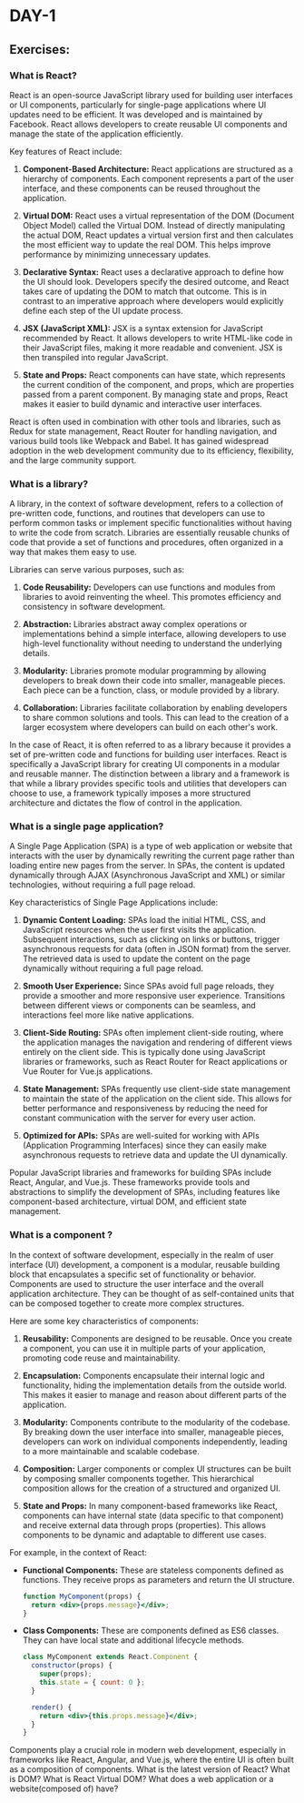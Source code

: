 # DAY-1

## Exercises:

### What is React?

React is an open-source JavaScript library used for building user interfaces or UI components, particularly for single-page applications where UI updates need to be efficient. It was developed and is maintained by Facebook. React allows developers to create reusable UI components and manage the state of the application efficiently.

Key features of React include:

1. **Component-Based Architecture:** React applications are structured as a hierarchy of components. Each component represents a part of the user interface, and these components can be reused throughout the application.

2. **Virtual DOM:** React uses a virtual representation of the DOM (Document Object Model) called the Virtual DOM. Instead of directly manipulating the actual DOM, React updates a virtual version first and then calculates the most efficient way to update the real DOM. This helps improve performance by minimizing unnecessary updates.

3. **Declarative Syntax:** React uses a declarative approach to define how the UI should look. Developers specify the desired outcome, and React takes care of updating the DOM to match that outcome. This is in contrast to an imperative approach where developers would explicitly define each step of the UI update process.

4. **JSX (JavaScript XML):** JSX is a syntax extension for JavaScript recommended by React. It allows developers to write HTML-like code in their JavaScript files, making it more readable and convenient. JSX is then transpiled into regular JavaScript.

5. **State and Props:** React components can have state, which represents the current condition of the component, and props, which are properties passed from a parent component. By managing state and props, React makes it easier to build dynamic and interactive user interfaces.

React is often used in combination with other tools and libraries, such as Redux for state management, React Router for handling navigation, and various build tools like Webpack and Babel. It has gained widespread adoption in the web development community due to its efficiency, flexibility, and the large community support.



### What is a library?

A library, in the context of software development, refers to a collection of pre-written code, functions, and routines that developers can use to perform common tasks or implement specific functionalities without having to write the code from scratch. Libraries are essentially reusable chunks of code that provide a set of functions and procedures, often organized in a way that makes them easy to use.

Libraries can serve various purposes, such as:

1. **Code Reusability:** Developers can use functions and modules from libraries to avoid reinventing the wheel. This promotes efficiency and consistency in software development.

2. **Abstraction:** Libraries abstract away complex operations or implementations behind a simple interface, allowing developers to use high-level functionality without needing to understand the underlying details.

3. **Modularity:** Libraries promote modular programming by allowing developers to break down their code into smaller, manageable pieces. Each piece can be a function, class, or module provided by a library.

4. **Collaboration:** Libraries facilitate collaboration by enabling developers to share common solutions and tools. This can lead to the creation of a larger ecosystem where developers can build on each other's work.

In the case of React, it is often referred to as a library because it provides a set of pre-written code and functions for building user interfaces. React is specifically a JavaScript library for creating UI components in a modular and reusable manner. The distinction between a library and a framework is that while a library provides specific tools and utilities that developers can choose to use, a framework typically imposes a more structured architecture and dictates the flow of control in the application.


### What is a single page application?

A Single Page Application (SPA) is a type of web application or website that interacts with the user by dynamically rewriting the current page rather than loading entire new pages from the server. In SPAs, the content is updated dynamically through AJAX (Asynchronous JavaScript and XML) or similar technologies, without requiring a full page reload.

Key characteristics of Single Page Applications include:

1. **Dynamic Content Loading:** SPAs load the initial HTML, CSS, and JavaScript resources when the user first visits the application. Subsequent interactions, such as clicking on links or buttons, trigger asynchronous requests for data (often in JSON format) from the server. The retrieved data is used to update the content on the page dynamically without requiring a full page reload.

2. **Smooth User Experience:** Since SPAs avoid full page reloads, they provide a smoother and more responsive user experience. Transitions between different views or components can be seamless, and interactions feel more like native applications.

3. **Client-Side Routing:** SPAs often implement client-side routing, where the application manages the navigation and rendering of different views entirely on the client side. This is typically done using JavaScript libraries or frameworks, such as React Router for React applications or Vue Router for Vue.js applications.

4. **State Management:** SPAs frequently use client-side state management to maintain the state of the application on the client side. This allows for better performance and responsiveness by reducing the need for constant communication with the server for every user action.

5. **Optimized for APIs:** SPAs are well-suited for working with APIs (Application Programming Interfaces) since they can easily make asynchronous requests to retrieve data and update the UI dynamically.

Popular JavaScript libraries and frameworks for building SPAs include React, Angular, and Vue.js. These frameworks provide tools and abstractions to simplify the development of SPAs, including features like component-based architecture, virtual DOM, and efficient state management.


### What is a component ?

In the context of software development, especially in the realm of user interface (UI) development, a component is a modular, reusable building block that encapsulates a specific set of functionality or behavior. Components are used to structure the user interface and the overall application architecture. They can be thought of as self-contained units that can be composed together to create more complex structures.

Here are some key characteristics of components:

1. **Reusability:** Components are designed to be reusable. Once you create a component, you can use it in multiple parts of your application, promoting code reuse and maintainability.

2. **Encapsulation:** Components encapsulate their internal logic and functionality, hiding the implementation details from the outside world. This makes it easier to manage and reason about different parts of the application.

3. **Modularity:** Components contribute to the modularity of the codebase. By breaking down the user interface into smaller, manageable pieces, developers can work on individual components independently, leading to a more maintainable and scalable codebase.

4. **Composition:** Larger components or complex UI structures can be built by composing smaller components together. This hierarchical composition allows for the creation of a structured and organized UI.

5. **State and Props:** In many component-based frameworks like React, components can have internal state (data specific to that component) and receive external data through props (properties). This allows components to be dynamic and adaptable to different use cases.

For example, in the context of React:

- **Functional Components:** These are stateless components defined as functions. They receive props as parameters and return the UI structure.

    ```jsx
    function MyComponent(props) {
      return <div>{props.message}</div>;
    }
    ```

- **Class Components:** These are components defined as ES6 classes. They can have local state and additional lifecycle methods.

    ```jsx
    class MyComponent extends React.Component {
      constructor(props) {
        super(props);
        this.state = { count: 0 };
      }

      render() {
        return <div>{this.props.message}</div>;
      }
    }
    ```

Components play a crucial role in modern web development, especially in frameworks like React, Angular, and Vue.js, where the entire UI is often built as a composition of components.
What is the latest version of React?
What is DOM?
What is React Virtual DOM?
What does a web application or a website(composed of) have?